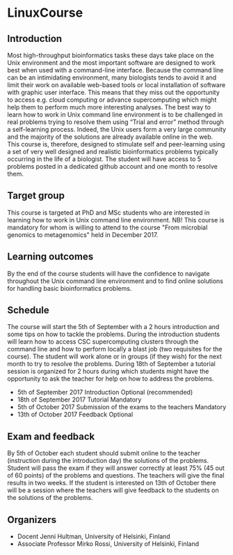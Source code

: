 # LinuxCourse
## Introduction

Most high-throughput bioinformatics tasks these days take place on the Unix environment and the most important software are designed to work best when used with a command-line interface. Because the command line can be an intimidating environment, many biologists tends to avoid it and limit their work on available web-based tools or local installation of software with graphic user interface. This means that they miss out the opportunity to access e.g. cloud computing or advance supercomputing which might help them to perform much more interesting analyses. 
The best way to learn how to work in Unix command line environment is to be challenged in real problems trying to resolve them using “Trial and error” method through a self-learning process. Indeed, the Unix users form a very large community and the majority of the solutions are already available online in the web. This course is, therefore, designed to stimulate self and peer-learning using a set of very well designed and realistic bioinformatics problems typically occurring in the life of a biologist. The student will have access to 5 problems posted in a dedicated github account and one month to resolve them. 

## Target group
This course is targeted at PhD and MSc students who are interested in learning how to work in Unix command line environment. NB! This course is mandatory for whom is willing to attend to the course "From microbial genomics to metagenomics" held in December 2017. 

## Learning outcomes
By the end of the course students will have the confidence to navigate throughout the Unix command line environment and to find online solutions for handling basic bioinformatics problems. 

## Schedule
The course will start the 5th of September with a 2 hours introduction and some tips on how to tackle the problems. During the introduction students will learn how to access CSC supercomputing clusters through the command line and how to perform locally a blast job (two requisites for the course). The student will work alone or in groups (if they wish) for the next month to try to resolve the problems. During 18th of September a tutorial session is organized for 2 hours during which students might have the opportunity to ask the teacher for help on how to address the problems. 
- 5th of September 2017	Introduction 	Optional (recommended) 
- 18th of September 2017	Tutorial	Mandatory
- 5th of October 2017	Submission of the exams to the teachers	Mandatory
- 13th of October 2017	Feedback	Optional

## Exam and feedback
By 5th of October each student should submit online to the teacher (instruction during the introduction day) the solutions of the problems. Student will pass the exam if they will answer correctly at least 75% (45 out of 60 points) of the problems and questions. The teachers will give the final results in two weeks. If the student is interested on 13th of October there will be a session where the teachers will give feedback to the students on the solutions of the problems.

## Organizers 
- Docent Jenni Hultman, University of Helsinki, Finland
- Associate Professor Mirko Rossi, University of Helsinki, Finland
